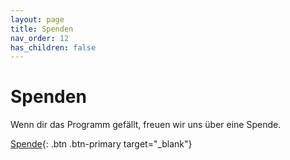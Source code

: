 ```yaml
---
layout: page
title: Spenden
nav_order: 12
has_children: false
---
```


# Spenden

Wenn dir das Programm gefällt, freuen wir uns über eine Spende.

[Spende](http://www.paypal.com/donate/?cmd=_s-xclick&hosted_button_id=UPK64ABK3JTZ6){: .btn .btn-primary target="_blank"}
